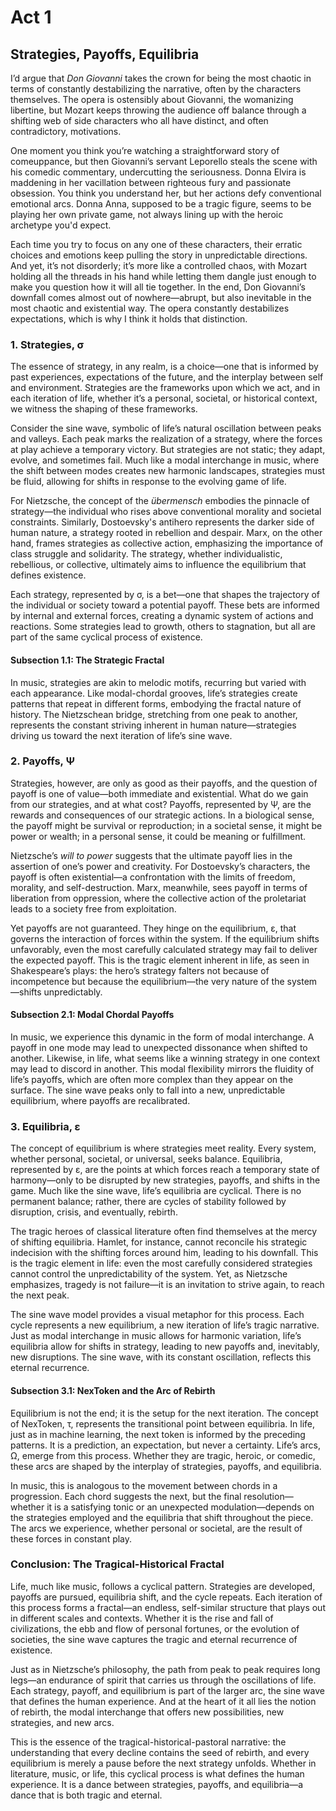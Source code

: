 # Act 1

## Strategies, Payoffs, Equilibria
I’d argue that *Don Giovanni* takes the crown for being the most chaotic in terms of constantly destabilizing the narrative, often by the characters themselves. The opera is ostensibly about Giovanni, the womanizing libertine, but Mozart keeps throwing the audience off balance through a shifting web of side characters who all have distinct, and often contradictory, motivations.

One moment you think you’re watching a straightforward story of comeuppance, but then Giovanni’s servant Leporello steals the scene with his comedic commentary, undercutting the seriousness. Donna Elvira is maddening in her vacillation between righteous fury and passionate obsession. You think you understand her, but her actions defy conventional emotional arcs. Donna Anna, supposed to be a tragic figure, seems to be playing her own private game, not always lining up with the heroic archetype you'd expect.

Each time you try to focus on any one of these characters, their erratic choices and emotions keep pulling the story in unpredictable directions. And yet, it’s not disorderly; it’s more like a controlled chaos, with Mozart holding all the threads in his hand while letting them dangle just enough to make you question how it will all tie together. In the end, Don Giovanni’s downfall comes almost out of nowhere—abrupt, but also inevitable in the most chaotic and existential way. The opera constantly destabilizes expectations, which is why I think it holds that distinction.

### 1. Strategies, σ  
The essence of strategy, in any realm, is a choice—one that is informed by past experiences, expectations of the future, and the interplay between self and environment. Strategies are the frameworks upon which we act, and in each iteration of life, whether it’s a personal, societal, or historical context, we witness the shaping of these frameworks. 

Consider the sine wave, symbolic of life’s natural oscillation between peaks and valleys. Each peak marks the realization of a strategy, where the forces at play achieve a temporary victory. But strategies are not static; they adapt, evolve, and sometimes fail. Much like a modal interchange in music, where the shift between modes creates new harmonic landscapes, strategies must be fluid, allowing for shifts in response to the evolving game of life.

For Nietzsche, the concept of the *übermensch* embodies the pinnacle of strategy—the individual who rises above conventional morality and societal constraints. Similarly, Dostoevsky's antihero represents the darker side of human nature, a strategy rooted in rebellion and despair. Marx, on the other hand, frames strategies as collective action, emphasizing the importance of class struggle and solidarity. The strategy, whether individualistic, rebellious, or collective, ultimately aims to influence the equilibrium that defines existence.

Each strategy, represented by σ, is a bet—one that shapes the trajectory of the individual or society toward a potential payoff. These bets are informed by internal and external forces, creating a dynamic system of actions and reactions. Some strategies lead to growth, others to stagnation, but all are part of the same cyclical process of existence.

#### Subsection 1.1: The Strategic Fractal
In music, strategies are akin to melodic motifs, recurring but varied with each appearance. Like modal-chordal grooves, life’s strategies create patterns that repeat in different forms, embodying the fractal nature of history. The Nietzschean bridge, stretching from one peak to another, represents the constant striving inherent in human nature—strategies driving us toward the next iteration of life’s sine wave.

### 2. Payoffs, Ψ  
Strategies, however, are only as good as their payoffs, and the question of payoff is one of value—both immediate and existential. What do we gain from our strategies, and at what cost? Payoffs, represented by Ψ, are the rewards and consequences of our strategic actions. In a biological sense, the payoff might be survival or reproduction; in a societal sense, it might be power or wealth; in a personal sense, it could be meaning or fulfillment.

Nietzsche’s *will to power* suggests that the ultimate payoff lies in the assertion of one’s power and creativity. For Dostoevsky’s characters, the payoff is often existential—a confrontation with the limits of freedom, morality, and self-destruction. Marx, meanwhile, sees payoff in terms of liberation from oppression, where the collective action of the proletariat leads to a society free from exploitation.

Yet payoffs are not guaranteed. They hinge on the equilibrium, ε, that governs the interaction of forces within the system. If the equilibrium shifts unfavorably, even the most carefully calculated strategy may fail to deliver the expected payoff. This is the tragic element inherent in life, as seen in Shakespeare’s plays: the hero’s strategy falters not because of incompetence but because the equilibrium—the very nature of the system—shifts unpredictably.

#### Subsection 2.1: Modal Chordal Payoffs
In music, we experience this dynamic in the form of modal interchange. A payoff in one mode may lead to unexpected dissonance when shifted to another. Likewise, in life, what seems like a winning strategy in one context may lead to discord in another. This modal flexibility mirrors the fluidity of life’s payoffs, which are often more complex than they appear on the surface. The sine wave peaks only to fall into a new, unpredictable equilibrium, where payoffs are recalibrated.

### 3. Equilibria, ε  
The concept of equilibrium is where strategies meet reality. Every system, whether personal, societal, or universal, seeks balance. Equilibria, represented by ε, are the points at which forces reach a temporary state of harmony—only to be disrupted by new strategies, payoffs, and shifts in the game. Much like the sine wave, life’s equilibria are cyclical. There is no permanent balance; rather, there are cycles of stability followed by disruption, crisis, and eventually, rebirth.

The tragic heroes of classical literature often find themselves at the mercy of shifting equilibria. Hamlet, for instance, cannot reconcile his strategic indecision with the shifting forces around him, leading to his downfall. This is the tragic element in life: even the most carefully considered strategies cannot control the unpredictability of the system. Yet, as Nietzsche emphasizes, tragedy is not failure—it is an invitation to strive again, to reach the next peak.

The sine wave model provides a visual metaphor for this process. Each cycle represents a new equilibrium, a new iteration of life’s tragic narrative. Just as modal interchange in music allows for harmonic variation, life’s equilibria allow for shifts in strategy, leading to new payoffs and, inevitably, new disruptions. The sine wave, with its constant oscillation, reflects this eternal recurrence.

#### Subsection 3.1: NexToken and the Arc of Rebirth
Equilibrium is not the end; it is the setup for the next iteration. The concept of NexToken, τ, represents the transitional point between equilibria. In life, just as in machine learning, the next token is informed by the preceding patterns. It is a prediction, an expectation, but never a certainty. Life’s arcs, Ω, emerge from this process. Whether they are tragic, heroic, or comedic, these arcs are shaped by the interplay of strategies, payoffs, and equilibria.

In music, this is analogous to the movement between chords in a progression. Each chord suggests the next, but the final resolution—whether it is a satisfying tonic or an unexpected modulation—depends on the strategies employed and the equilibria that shift throughout the piece. The arcs we experience, whether personal or societal, are the result of these forces in constant play.

### Conclusion: The Tragical-Historical Fractal  
Life, much like music, follows a cyclical pattern. Strategies are developed, payoffs are pursued, equilibria shift, and the cycle repeats. Each iteration of this process forms a fractal—an endless, self-similar structure that plays out in different scales and contexts. Whether it is the rise and fall of civilizations, the ebb and flow of personal fortunes, or the evolution of societies, the sine wave captures the tragic and eternal recurrence of existence.

Just as in Nietzsche’s philosophy, the path from peak to peak requires long legs—an endurance of spirit that carries us through the oscillations of life. Each strategy, payoff, and equilibrium is part of the larger arc, the sine wave that defines the human experience. And at the heart of it all lies the notion of rebirth, the modal interchange that offers new possibilities, new strategies, and new arcs.

This is the essence of the tragical-historical-pastoral narrative: the understanding that every decline contains the seed of rebirth, and every equilibrium is merely a pause before the next strategy unfolds. Whether in literature, music, or life, this cyclical process is what defines the human experience. It is a dance between strategies, payoffs, and equilibria—a dance that is both tragic and eternal.